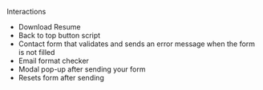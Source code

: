 Interactions

* Download Resume
* Back to top button script
* Contact form that validates and sends an error message when the form is not filled
* Email format checker
* Modal pop-up after sending your form
* Resets form after sending
